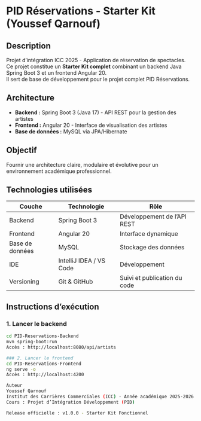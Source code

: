 # PID Réservations - Starter Kit (Youssef Qarnouf)

## Description
Projet d’intégration ICC 2025 - Application de réservation de spectacles.  
Ce projet constitue un **Starter Kit complet** combinant un backend Java Spring Boot 3 et un frontend Angular 20.  
Il sert de base de développement pour le projet complet PID Réservations.

## Architecture
- **Backend :** Spring Boot 3 (Java 17) - API REST pour la gestion des artistes  
- **Frontend :** Angular 20 - Interface de visualisation des artistes  
- **Base de données :** MySQL via JPA/Hibernate  

## Objectif
Fournir une architecture claire, modulaire et évolutive pour un environnement académique professionnel.

## Technologies utilisées
| Couche | Technologie | Rôle |
|--------|--------------|------|
| Backend | Spring Boot 3 | Développement de l’API REST |
| Frontend | Angular 20 | Interface dynamique |
| Base de données | MySQL | Stockage des données |
| IDE | IntelliJ IDEA / VS Code | Développement |
| Versioning | Git & GitHub | Suivi et publication du code |

## Instructions d’exécution

### 1. Lancer le backend
```bash
cd PID-Reservations-Backend
mvn spring-boot:run
Accès : http://localhost:8080/api/artists

### 2. Lancer le frontend
cd PID-Reservations-Frontend
ng serve -o
Accès : http://localhost:4200

Auteur
Youssef Qarnouf
Institut des Carrières Commerciales (ICC) - Année académique 2025-2026
Cours : Projet d’Intégration Développement (PID)

Release officielle : v1.0.0 - Starter Kit Fonctionnel

